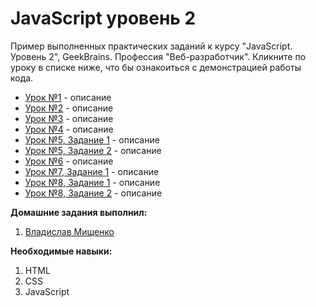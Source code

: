 # JavaScript уровень 2
Пример выполненных практических заданий к курсу "JavaScript. Уровень 2", GeekBrains. Профессия "Веб-разработчик".
Кликните по уроку в списке ниже, что бы ознакоиться с демонстрацией работы кода.
- [Урок №1](https://geekbrains-web.github.io/homework-js2/Lesson%2001/) - описание
- [Урок №2](https://geekbrains-web.github.io/homework-js2/Lesson%2002/) - описание
- [Урок №3](https://geekbrains-web.github.io/homework-js2/Lesson%2003/) - описание
- [Урок №4](https://geekbrains-web.github.io/homework-js2/Lesson%2004/) - описание
- [Урок №5, Задание 1](https://geekbrains-web.github.io/homework-js2/Lesson%2005/Basket/) - описание
- [Урок №5, Задание 2](https://geekbrains-web.github.io/homework-js2/Lesson%2005/Review/) - описание
- [Урок №6](https://geekbrains-web.github.io/homework-js2/Lesson%2006/) - описание
- [Урок №7, Задание 1](https://geekbrains-web.github.io/homework-js2/Lesson%2007/dist/) - описание
- [Урок №8, Задание 1](https://geekbrains-web.github.io/homework-js2/Lesson%2008/jasmine-fail.html) - описание
- [Урок №8, Задание 2](https://geekbrains-web.github.io/homework-js2/Lesson%2008/jasmine-pass.html) - описание

**Домашние задания выполнил:**
1. [Владислав Мищенко](https://github.com/vamischenko)

**Необходимые навыки:**
1. HTML
2. CSS
3. JavaScript
